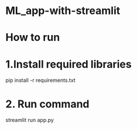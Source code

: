 # ML_app-with-streamlit

# How to run 
 
 # 1.Install required libraries
 pip install -r requirements.txt

 # 2. Run command
 streamlit run app.py 
 